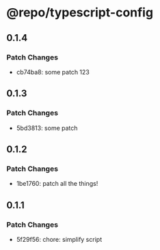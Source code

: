 # @repo/typescript-config

## 0.1.4

### Patch Changes

- cb74ba8: some patch 123

## 0.1.3

### Patch Changes

- 5bd3813: some patch

## 0.1.2

### Patch Changes

- 1be1760: patch all the things!

## 0.1.1

### Patch Changes

- 5f29f56: chore: simplify script
